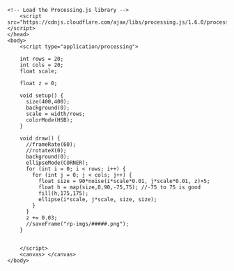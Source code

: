 <html>
    <head>
        <title>My Sketch</title>
    
    <!-- Load the Processing.js library -->
        <script src="https://cdnjs.cloudflare.com/ajax/libs/processing.js/1.6.0/processing.min.js"></script>
    </head>
    <body>
        <script type="application/processing">
        
        int rows = 20;
        int cols = 20;
        float scale;

        float z = 0;

        void setup() {
          size(400,400);
          background(0);
          scale = width/rows;
          colorMode(HSB);
        }

        void draw() {
          //frameRate(60);
          //rotateX(0);
          background(0);
          ellipseMode(CORNER);
          for (int i = 0; i < rows; i++) {
            for (int j = 0; j < cols; j++) {
              float size = 90*noise(i*scale*0.01, j*scale*0.01, z)+5;
              float h = map(size,0,90,-75,75); //-75 to 75 is good
              fill(h,175,175);
              ellipse(i*scale, j*scale, size, size);
            }
          }
          z += 0.03;
          //saveFrame("rp-imgs/#####.png");
        }
 
 
        </script>
        <canvas> </canvas>
    </body>
</html>

